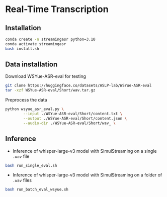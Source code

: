 # Real-Time Transcription

## Installation

```bash
conda create -n streamingasr python=3.10
conda activate streamingasr
bash install.sh
```

## Data installation
Download WSYue-ASR-eval for testing
```bash
git clone https://huggingface.co/datasets/ASLP-lab/WSYue-ASR-eval 
tar -xzf WSYue-ASR-eval/Short/wav.tar.gz
```
Preprocess the data
```bash
python wsyue_asr_eval.py \
        --input ./WSYue-ASR-eval/Short/content.txt \
        --output ./WSYue-ASR-eval/Short/content.json \
        --audio-dir ./WSYue-ASR-eval/Short/wav_ \
```


## Inference

- Inference of whisper-large-v3 model with SimulStreaming on a single `.wav` file
```bash
bash run_single_eval.sh
```

- Inference of whisper-large-v3 model with SimulStreaming on a folder of `.wav` files
```bash
bash run_batch_eval_wsyue.sh
```